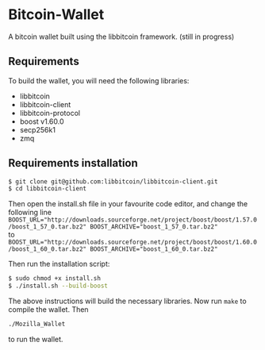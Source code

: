 # Bitcoin-Wallet
A bitcoin wallet built using the libbitcoin framework. (still in progress)

## Requirements

To build the wallet, you will need the following libraries:
* libbitcoin
* libbitcoin-client
* libbitcoin-protocol
* boost v1.60.0
* secp256k1
* zmq

## Requirements installation

```bash
$ git clone git@github.com:libbitcoin/libbitcoin-client.git
$ cd libbitcoin-client
```

Then open the install.sh file in your favourite code editor, and change the following line 
`BOOST_URL="http://downloads.sourceforge.net/project/boost/boost/1.57.0/boost_1_57_0.tar.bz2"
BOOST_ARCHIVE="boost_1_57_0.tar.bz2"`   
to   
`BOOST_URL="http://downloads.sourceforge.net/project/boost/boost/1.60.0/boost_1_60_0.tar.bz2"
BOOST_ARCHIVE="boost_1_60_0.tar.bz2"`

Then run the installation script:
```bash
$ sudo chmod +x install.sh
$ ./install.sh --build-boost
```

The above instructions will build the necessary libraries. Now run `make` to compile the wallet.
Then
```bash
./Mozilla_Wallet
```
to run the wallet.
